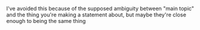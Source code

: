 


I've avoided this because of the supposed ambiguity between "main topic" and the thing you're making a statement about, but maybe they're close enough to being the same thing 
